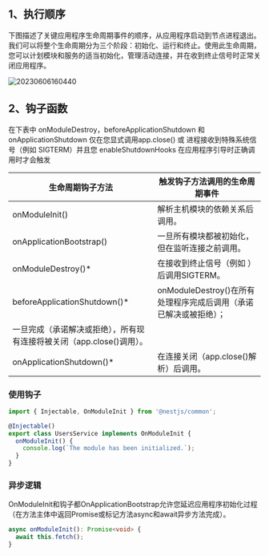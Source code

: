 ## 1、执行顺序
下图描述了关键应用程序生命周期事件的顺序，从应用程序启动到节点进程退出。我们可以将整个生命周期分为三个阶段：初始化、运行和终止。使用此生命周期，您可以计划模块和服务的适当初始化，管理活动连接，并在收到终止信号时正常关闭应用程序。

![20230606160440](http://s3.airtlab.com/blog/20230606160440.png)

## 2、钩子函数

在下表中 onModuleDestroy，beforeApplicationShutdown 和 onApplicationShutdown 仅在您显式调用app.close() 或 进程接收到特殊系统信号（例如 SIGTERM）并且您 enableShutdownHooks 在应用程序引导时正确调用时才会触发

| 生命周期钩子方法 | 触发钩子方法调用的生命周期事件 |
| --- | --- |
| onModuleInit() | 解析主机模块的依赖关系后调用。 |
| onApplicationBootstrap() | 一旦所有模块都被初始化，但在监听连接之前调用。 |
| onModuleDestroy()* | 在接收到终止信号（例如 ）后调用SIGTERM。 |
| beforeApplicationShutdown()* | onModuleDestroy()在所有处理程序完成后调用（承诺已解决或被拒绝）；
一旦完成（承诺解决或拒绝），所有现有连接将被关闭（app.close()调用）。 |
| onApplicationShutdown()* | 在连接关闭（app.close()解析）后调用。 |

### 使用钩子
```typescript
import { Injectable, OnModuleInit } from '@nestjs/common';

@Injectable()
export class UsersService implements OnModuleInit {
  onModuleInit() {
    console.log(`The module has been initialized.`);
  }
}
```

### 异步逻辑
OnModuleInit和钩子都OnApplicationBootstrap允许您延迟应用程序初始化过程（在方法主体中返回Promise或标记方法async和await异步方法完成）。

```typescript
async onModuleInit(): Promise<void> {
  await this.fetch();
}
```